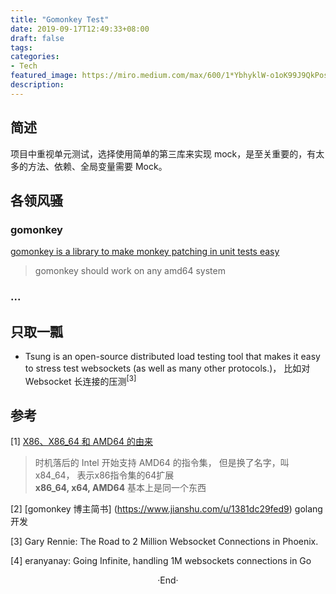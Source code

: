 ```yaml
---
title: "Gomonkey Test"
date: 2019-09-17T12:49:33+08:00
draft: false
tags: 
categories: 
- Tech
featured_image: https://miro.medium.com/max/600/1*YbhyklW-o1oK99J9QkPosQ.jpeg
description: 
---
```

## 简述
项目中重视单元测试，选择使用简单的第三库来实现 mock，是至关重要的，有太多的方法、依赖、全局变量需要 Mock。   

## 各领风骚
### gomonkey 
[gomonkey is a library to make monkey patching in unit tests easy ]( https://github.com/agiledragon/gomonkey)   

> gomonkey should work on any amd64 system 

### ... 

## 只取一瓢 

- Tsung is an open-source distributed load testing tool that makes it easy to stress test websockets (as well as many other protocols.)， 比如对 Websocket 长连接的压测<sup>[3]</sup>

## 参考  
[1] [X86、X86_64 和 AMD64 的由来]( https://blog.csdn.net/wf19930209/article/details/79536506)   

> 时机落后的 Intel 开始支持 AMD64 的指令集， 但是换了名字，叫x84_64， 表示x86指令集的64扩展   
> **x86_64, x64, AMD64** 基本上是同一个东西

[2] [gomonkey 博主简书] (https://www.jianshu.com/u/1381dc29fed9)   golang开发   

[3] Gary Rennie: The Road to 2 Million Websocket Connections in Phoenix.

[4] eranyanay: Going Infinite, handling 1M websockets connections in Go
<br>

<center>  ·End·  </center>
